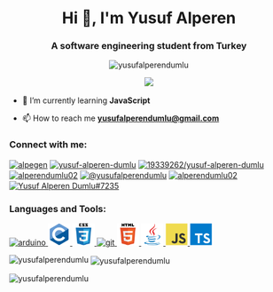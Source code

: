 <h1 align="center">Hi 👋, I'm Yusuf Alperen</h1>
<h3 align="center">A software engineering student from Turkey</h3>

<p align="center"> <img src="https://komarev.com/ghpvc/?username=yusufalperendumlu&label=Profile%20views&color=553a99&style=flat" alt="yusufalperendumlu" /> </p>
<div align="center"> <img src="https://wakatime.com/badge/user/9a46e4e7-7247-4a70-bf00-269cab076503.svg" /> </div>

- 🌱 I’m currently learning **JavaScript**

- 📫 How to reach me **yusufalperendumlu@gmail.com**

<h3 align="left">Connect with me:</h3>
<p align="left">
<a href="https://twitter.com/alpegen" target="blank"><img align="center" src="https://raw.githubusercontent.com/rahuldkjain/github-profile-readme-generator/master/src/images/icons/Social/twitter.svg" alt="alpegen" height="30" width="40" /></a>
<a href="https://linkedin.com/in/yusuf-alperen-dumlu" target="blank"><img align="center" src="https://raw.githubusercontent.com/rahuldkjain/github-profile-readme-generator/master/src/images/icons/Social/linked-in-alt.svg" alt="yusuf-alperen-dumlu" height="30" width="40" /></a>
<a href="https://stackoverflow.com/users/19339262/yusuf-alperen-dumlu" target="blank"><img align="center" src="https://raw.githubusercontent.com/rahuldkjain/github-profile-readme-generator/master/src/images/icons/Social/stack-overflow.svg" alt="19339262/yusuf-alperen-dumlu" height="30" width="40" /></a>
<a href="https://instagram.com/alperendumlu02" target="blank"><img align="center" src="https://raw.githubusercontent.com/rahuldkjain/github-profile-readme-generator/master/src/images/icons/Social/instagram.svg" alt="alperendumlu02" height="30" width="40" /></a>
<a href="https://medium.com/@yusufalperendumlu" target="blank"><img align="center" src="https://raw.githubusercontent.com/rahuldkjain/github-profile-readme-generator/master/src/images/icons/Social/medium.svg" alt="@yusufalperendumlu" height="30" width="40" /></a>
<a href="https://www.hackerrank.com/alperendumlu02" target="blank"><img align="center" src="https://raw.githubusercontent.com/rahuldkjain/github-profile-readme-generator/master/src/images/icons/Social/hackerrank.svg" alt="alperendumlu02" height="30" width="40" /></a>
<a href="https://discord.gg/Yusuf Alperen Dumlu#7235" target="blank"><img align="center" src="https://raw.githubusercontent.com/rahuldkjain/github-profile-readme-generator/master/src/images/icons/Social/discord.svg" alt="Yusuf Alperen Dumlu#7235" height="30" width="40" /></a>
</p>

<h3 align="left">Languages and Tools:</h3>
<p align="left"> <a href="https://www.arduino.cc/" target="_blank" rel="noreferrer"> <img src="https://cdn.worldvectorlogo.com/logos/arduino-1.svg" alt="arduino" width="40" height="40"/> </a> <a href="https://www.cprogramming.com/" target="_blank" rel="noreferrer"> <img src="https://raw.githubusercontent.com/devicons/devicon/master/icons/c/c-original.svg" alt="c" width="40" height="40"/> </a> <a href="https://www.w3schools.com/css/" target="_blank" rel="noreferrer"> <img src="https://raw.githubusercontent.com/devicons/devicon/master/icons/css3/css3-original-wordmark.svg" alt="css3" width="40" height="40"/> </a> <a href="https://git-scm.com/" target="_blank" rel="noreferrer"> <img src="https://www.vectorlogo.zone/logos/git-scm/git-scm-icon.svg" alt="git" width="40" height="40"/> </a> <a href="https://www.w3.org/html/" target="_blank" rel="noreferrer"> <img src="https://raw.githubusercontent.com/devicons/devicon/master/icons/html5/html5-original-wordmark.svg" alt="html5" width="40" height="40"/> </a> <a href="https://www.java.com" target="_blank" rel="noreferrer"> <img src="https://raw.githubusercontent.com/devicons/devicon/master/icons/java/java-original.svg" alt="java" width="40" height="40"/> </a> <a href="https://developer.mozilla.org/en-US/docs/Web/JavaScript" target="_blank" rel="noreferrer"> <img src="https://raw.githubusercontent.com/devicons/devicon/master/icons/javascript/javascript-original.svg" alt="javascript" width="40" height="40"/> </a> <a href="https://www.typescriptlang.org/" target="_blank" rel="noreferrer"> <img src="https://raw.githubusercontent.com/devicons/devicon/master/icons/typescript/typescript-original.svg" alt="typescript" width="40" height="40"/> </a> </p>

<p><img align="left" src="https://github-readme-stats.vercel.app/api/top-langs?username=yusufalperendumlu&show_icons=true&locale=en&layout=compact&theme=tokyonight" alt="yusufalperendumlu" /></p>

<p>&nbsp;<img align="center" src="https://github-readme-stats.vercel.app/api?username=yusufalperendumlu&show_icons=true&locale=en&theme=tokyonight" alt="yusufalperendumlu" /></p>

<p><img align="center" src="https://github-readme-streak-stats.herokuapp.com/?user=yusufalperendumlu&theme=tokyonight" alt="yusufalperendumlu" /></p>
